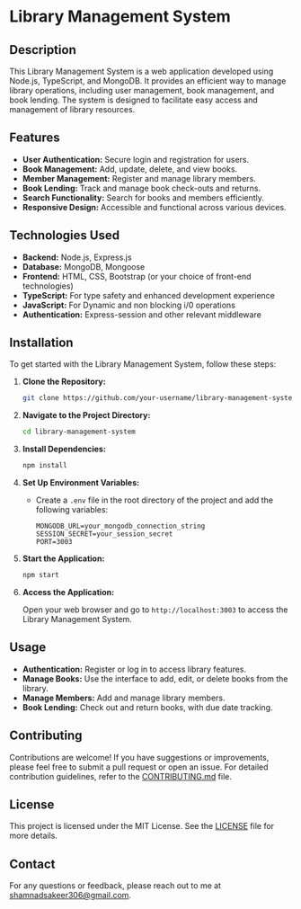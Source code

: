 # Library Management System

## Description

This Library Management System is a web application developed using Node.js, TypeScript, and MongoDB. It provides an efficient way to manage library operations, including user management, book management, and book lending. The system is designed to facilitate easy access and management of library resources.

## Features

- **User Authentication:** Secure login and registration for users.
- **Book Management:** Add, update, delete, and view books.
- **Member Management:** Register and manage library members.
- **Book Lending:** Track and manage book check-outs and returns.
- **Search Functionality:** Search for books and members efficiently.
- **Responsive Design:** Accessible and functional across various devices.

## Technologies Used

- **Backend:** Node.js, Express.js
- **Database:** MongoDB, Mongoose
- **Frontend:** HTML, CSS, Bootstrap (or your choice of front-end technologies)
- **TypeScript:** For type safety and enhanced development experience
- **JavaScript:** For Dynamic and non blocking i/0 operations
- **Authentication:** Express-session and other relevant middleware

## Installation

To get started with the Library Management System, follow these steps:

1. **Clone the Repository:**

    ```bash
    git clone https://github.com/your-username/library-management-system.git
    ```

2. **Navigate to the Project Directory:**

    ```bash
    cd library-management-system
    ```

3. **Install Dependencies:**

    ```bash
    npm install
    ```

4. **Set Up Environment Variables:**

    - Create a `.env` file in the root directory of the project and add the following variables:

        ```plaintext
        MONGODB_URL=your_mongodb_connection_string
        SESSION_SECRET=your_session_secret
        PORT=3003
        ```

5. **Start the Application:**

    ```bash
    npm start
    ```

6. **Access the Application:**

    Open your web browser and go to `http://localhost:3003` to access the Library Management System.

## Usage

- **Authentication:** Register or log in to access library features.
- **Manage Books:** Use the interface to add, edit, or delete books from the library.
- **Manage Members:** Add and manage library members.
- **Book Lending:** Check out and return books, with due date tracking.

## Contributing

Contributions are welcome! If you have suggestions or improvements, please feel free to submit a pull request or open an issue. For detailed contribution guidelines, refer to the [CONTRIBUTING.md](CONTRIBUTING.md) file.

## License

This project is licensed under the MIT License. See the [LICENSE](LICENSE) file for more details.

## Contact

For any questions or feedback, please reach out to me at [shamnadsakeer306@gmail.com](mailto:shamnadsakeer306@gmail.com).


